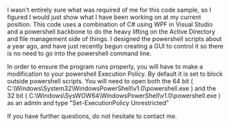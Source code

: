 I wasn't entirely sure what was required of me for this code sample, so I figured I would just show
what I have been working on at my current position. This code uses a combination of C# using WPF in Visual
Studio and a powershell backbone to do the heavy lifting on the Active Directory and file management
side of things. I designed the powershell scripts about a year ago, and have just recently begun creating a
GUI to control it so there is no need to go into the powershell command line.

In order to ensure the program runs properly, you will have to make a modification to your powershell
Execution Policy. By default it is set to block outside powershell scripts. You will need to open both the
64 bit ( C:\Windows\System32\WindowsPowerShell\v1.0\powershell.exe ) and the 32 bit ( 
C:\Windows\SysWOW64\WindowsPowerShell\v1.0\powershell.exe ) as an admin and type "Set-ExecutionPolicy Unrestricted"

If you have further questions, do not hesitate to contact me.